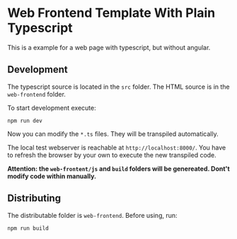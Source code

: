 # Web Frontend Template With Plain Typescript

This is a example for a web page with typescript, but without angular.


## Development

The typescript source is located in the `src` folder. The HTML source is in the
 `web-frontend` folder.

To start development execute:
```
npm run dev
```
Now you can modify the `*.ts` files. They will be transpiled automatically.

The local test webserver is reachable at `http://localhost:8000/`. You have to refresh
 the browser by your own to execute the new transpiled code.

 __Attention: the `web-frontent/js` and `build` folders will be genereated. Dont't modify code within manually.__


## Distributing

The distributable folder is `web-frontend`. Before using, run:
```
npm run build
```
